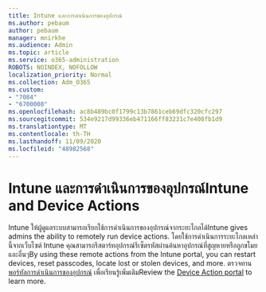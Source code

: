 ```yaml
---
title: Intune และการดำเนินการของอุปกรณ์
ms.author: pebaum
author: pebaum
manager: mnirkhe
ms.audience: Admin
ms.topic: article
ms.service: o365-administration
ROBOTS: NOINDEX, NOFOLLOW
localization_priority: Normal
ms.collection: Adm_O365
ms.custom:
- "7084"
- "6700008"
ms.openlocfilehash: ac8b489bc0f1799c13b7861ceb69dfc320cfc297
ms.sourcegitcommit: 534e9217d99336eb471166ff83231c7e408fb1d9
ms.translationtype: MT
ms.contentlocale: th-TH
ms.lasthandoff: 11/09/2020
ms.locfileid: "48982568"
---
```

# <a name="intune-and-device-actions"></a><span data-ttu-id="4b8bd-102">Intune และการดำเนินการของอุปกรณ์</span><span class="sxs-lookup"><span data-stu-id="4b8bd-102">Intune and Device Actions</span></span>

<span data-ttu-id="4b8bd-103">Intune ให้ผู้ดูแลระบบสามารถเรียกใช้การดำเนินการของอุปกรณ์จากระยะไกลได้</span><span class="sxs-lookup"><span data-stu-id="4b8bd-103">Intune gives admins the ability to remotely run device actions.</span></span> <span data-ttu-id="4b8bd-104">โดยใช้การดำเนินการระยะไกลเหล่านี้จากเว็บไซต์ Intune คุณสามารถรีสตาร์ทอุปกรณ์รีเซ็ตรหัสผ่านค้นหาอุปกรณ์ที่สูญหายหรือถูกขโมยและอื่นๆ</span><span class="sxs-lookup"><span data-stu-id="4b8bd-104">By using these remote actions from the Intune portal, you can restart devices, reset passcodes, locate lost or stolen devices, and more.</span></span> <span data-ttu-id="4b8bd-105">ตรวจทาน [พอร์ทัลการดำเนินการของอุปกรณ์](https://docs.microsoft.com/mem/intune/remote-actions/) เพื่อเรียนรู้เพิ่มเติม</span><span class="sxs-lookup"><span data-stu-id="4b8bd-105">Review the [Device Action portal](https://docs.microsoft.com/mem/intune/remote-actions/) to learn more.</span></span>

